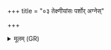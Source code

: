 +++
title = "०३ तेक्ष्णीयांसः पर्शोर् अग्नेस्"

+++
<details><summary>मूलम् (GR)</summary>

तेक्ष्णीयांसः पर्शोर्  
अग्नेस् तीक्ष्णतरा उत ।  
इन्द्रस्य वज्रात् तेक्ष्णियांसो  
येषाम् अस्मि पुरोहितः ॥
</details>